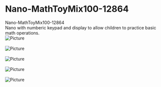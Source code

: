 # Nano-MathToyMix100-12864
Nano-MathToyMix100-12864<br />
Nano with numberic keypad and display to allow children to practice basic math operations.<br />
<img src="https://github.com/bobhuang1/UNO-MathToyMix100-12864/blob/master/IMG_20240110_111558.jpg" alt="Picture"><br /><br />
<img src="https://github.com/bobhuang1/UNO-MathToyMix100-12864/blob/master/IMG_20240110_111613.jpg" alt="Picture"><br /><br />
<img src="https://github.com/bobhuang1/UNO-MathToyMix100-12864/blob/master/IMG_20240110_111616.jpg" alt="Picture"><br /><br />
<img src="https://github.com/bobhuang1/UNO-MathToyMix100-12864/blob/master/IMG_20240110_111622.jpg" alt="Picture"><br /><br />
<img src="https://github.com/bobhuang1/UNO-MathToyMix100-12864/blob/master/IMG_20240110_111636.jpg" alt="Picture"><br /><br />

